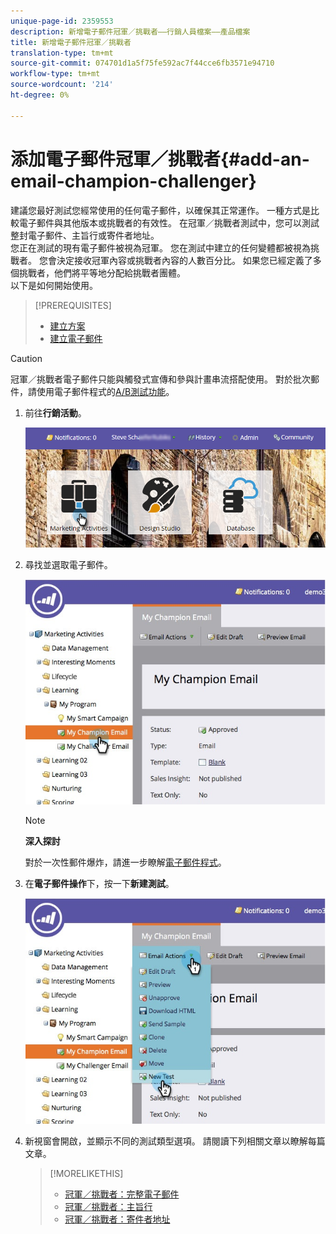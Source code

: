 ```yaml
---
unique-page-id: 2359553
description: 新增電子郵件冠軍／挑戰者——行銷人員檔案——產品檔案
title: 新增電子郵件冠軍／挑戰者
translation-type: tm+mt
source-git-commit: 074701d1a5f75fe592ac7f44cce6fb3571e94710
workflow-type: tm+mt
source-wordcount: '214'
ht-degree: 0%

---
```



# 添加電子郵件冠軍／挑戰者{#add-an-email-champion-challenger}

建議您最好測試您經常使用的任何電子郵件，以確保其正常運作。 一種方式是比較電子郵件與其他版本或挑戰者的有效性。 在冠軍／挑戰者測試中，您可以測試整封電子郵件、主旨行或寄件者地址。\
您正在測試的現有電子郵件被視為冠軍。 您在測試中建立的任何變體都被視為挑戰者。 您會決定接收冠軍內容或挑戰者內容的人數百分比。 如果您已經定義了多個挑戰者，他們將平等地分配給挑戰者團體。\
以下是如何開始使用。

>[!PREREQUISITES]
>
>* [建立方案](../../../../../product-docs/core-marketo-concepts/programs/creating-programs/create-a-program.md)
>* [建立電子郵件](../../../../../product-docs/email-marketing/general/creating-an-email/create-an-email.md)

>



>[!CAUTION]
>
>冠軍／挑戰者電子郵件只能與觸發式宣傳和參與計畫串流搭配使用。 對於批次郵件，請使用電子郵件程式的[A/B測試功能](../../../../../product-docs/email-marketing/email-programs/email-program-actions/email-test-a-b-test/add-an-a-b-test.md)。

1. 前往&#x200B;**行銷活動**。

   ![](assets/login-marketing-activities.png)

1. 尋找並選取電子郵件。

   ![](assets/champion1.jpg)

   >[!NOTE]
   >
   >**深入探討**
   >
   >
   >對於一次性郵件爆炸，請進一步瞭解[電子郵件程式](http://docs.marketo.com/display/docs/email+programs)。

1. 在&#x200B;**電子郵件操作**&#x200B;下，按一下&#x200B;**新建測試**。

   ![](assets/chmapion2.jpg)

1. 新視窗會開啟，並顯示不同的測試類型選項。 請閱讀下列相關文章以瞭解每篇文章。

   >[!MORELIKETHIS]
   >
   >
   >    
   >    
   >    * [冠軍／挑戰者：完整電子郵件](champion-challenger-whole-emails.md)
   >    * [冠軍／挑戰者：主旨行](champion-challenger-subject-line.md)
   >    * [冠軍／挑戰者：寄件者地址](champion-challenger-from-address.md)


